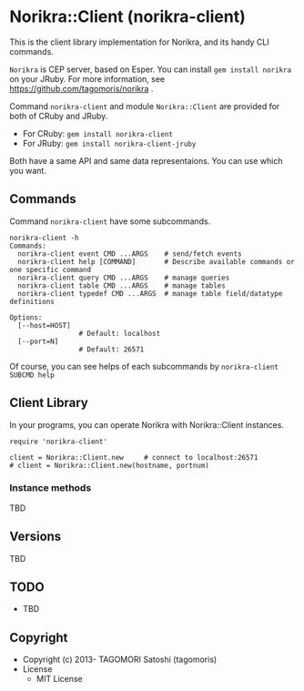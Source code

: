 # Norikra::Client (norikra-client)

This is the client library implementation for Norikra, and its handy CLI commands.

`Norikra` is CEP server, based on Esper. You can install `gem install norikra` on your JRuby.
For more information, see https://github.com/tagomoris/norikra .

Command `norikra-client` and module `Norikra::Client` are provided for both of CRuby and JRuby.

 * For CRuby: `gem install norikra-client`
 * For JRuby: `gem install norikra-client-jruby`

Both have a same API and same data representaions. You can use which you want.

## Commands

Command `norikra-client` have some subcommands.

    norikra-client -h
    Commands:
      norikra-client event CMD ...ARGS    # send/fetch events
      norikra-client help [COMMAND]       # Describe available commands or one specific command
      norikra-client query CMD ...ARGS    # manage queries
      norikra-client table CMD ...ARGS    # manage tables
      norikra-client typedef CMD ...ARGS  # manage table field/datatype definitions
    
    Options:
      [--host=HOST]
                     # Default: localhost
      [--port=N]
                     # Default: 26571

Of course, you can see helps of each subcommands by `norikra-client SUBCMD help`

## Client Library

In your programs, you can operate Norikra with Norikra::Client instances.

    require 'norikra-client'
    
    client = Norikra::Client.new     # connect to localhost:26571
    # client = Norikra::Client.new(hostname, portnum)

### Instance methods

TBD

## Versions

TBD

## TODO

* TBD

## Copyright

* Copyright (c) 2013- TAGOMORI Satoshi (tagomoris)
* License
  * MIT License
